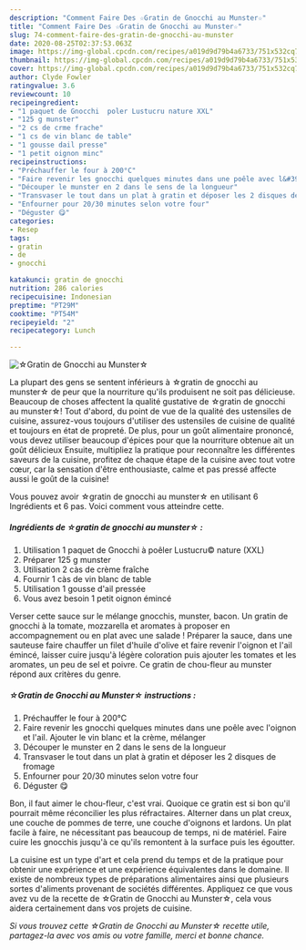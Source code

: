 ```yaml
---
description: "Comment Faire Des ☆Gratin de Gnocchi au Munster☆"
title: "Comment Faire Des ☆Gratin de Gnocchi au Munster☆"
slug: 74-comment-faire-des-gratin-de-gnocchi-au-munster
date: 2020-08-25T02:37:53.063Z
image: https://img-global.cpcdn.com/recipes/a019d9d79b4a6733/751x532cq70/☆gratin-de-gnocchi-au-munster☆-photo-principale-de-la-recette.jpg
thumbnail: https://img-global.cpcdn.com/recipes/a019d9d79b4a6733/751x532cq70/☆gratin-de-gnocchi-au-munster☆-photo-principale-de-la-recette.jpg
cover: https://img-global.cpcdn.com/recipes/a019d9d79b4a6733/751x532cq70/☆gratin-de-gnocchi-au-munster☆-photo-principale-de-la-recette.jpg
author: Clyde Fowler
ratingvalue: 3.6
reviewcount: 10
recipeingredient:
- "1 paquet de Gnocchi  poler Lustucru nature XXL"
- "125 g munster"
- "2 cs de crme frache"
- "1 cs de vin blanc de table"
- "1 gousse dail presse"
- "1 petit oignon minc"
recipeinstructions:
- "Préchauffer le four à 200°C"
- "Faire revenir les gnocchi quelques minutes dans une poêle avec l&#39;oignon et l&#39;ail. Ajouter le vin blanc et la crème, mélanger"
- "Découper le munster en 2 dans le sens de la longueur"
- "Transvaser le tout dans un plat à gratin et déposer les 2 disques de fromage"
- "Enfourner pour 20/30 minutes selon votre four"
- "Déguster 😋"
categories:
- Resep
tags:
- gratin
- de
- gnocchi

katakunci: gratin de gnocchi 
nutrition: 286 calories
recipecuisine: Indonesian
preptime: "PT29M"
cooktime: "PT54M"
recipeyield: "2"
recipecategory: Lunch

---
```



![☆Gratin de Gnocchi au Munster☆](https://img-global.cpcdn.com/recipes/a019d9d79b4a6733/751x532cq70/☆gratin-de-gnocchi-au-munster☆-photo-principale-de-la-recette.jpg)

La plupart des gens se sentent inférieurs à ☆gratin de gnocchi au munster☆ de peur que la nourriture qu'ils produisent ne soit pas délicieuse. Beaucoup de choses affectent la qualité gustative de ☆gratin de gnocchi au munster☆! Tout d'abord, du point de vue de la qualité des ustensiles de cuisine, assurez-vous toujours d'utiliser des ustensiles de cuisine de qualité et toujours en état de propreté. De plus, pour un goût alimentaire prononcé, vous devez utiliser beaucoup d'épices pour que la nourriture obtenue ait un goût délicieux Ensuite, multipliez la pratique pour reconnaître les différentes saveurs de la cuisine, profitez de chaque étape de la cuisine avec tout votre cœur, car la sensation d'être enthousiaste, calme et pas pressé affecte aussi le goût de la cuisine!

<!--inarticleads1-->

Vous pouvez avoir ☆gratin de gnocchi au munster☆ en utilisant 6 Ingrédients et 6 pas. Voici comment vous atteindre cette.

##### Ingrédients de ☆gratin de gnocchi au munster☆ :

1. Utilisation 1 paquet de Gnocchi à poêler Lustucru© nature (XXL)
1. Préparer 125 g munster
1. Utilisation 2 càs de crème fraîche
1. Fournir 1 càs de vin blanc de table
1. Utilisation 1 gousse d&#39;ail pressée
1. Vous avez besoin 1 petit oignon émincé


Verser cette sauce sur le mélange gnocchis, munster, bacon. Un gratin de gnocchi à la tomate, mozzarella et aromates à proposer en accompagnement ou en plat avec une salade ! Préparer la sauce, dans une sauteuse faire chauffer un filet d&#39;huile d&#39;olive et faire revenir l&#39;oignon et l&#39;ail émincé, laisser cuire jusqu&#39;à légère coloration puis ajouter les tomates et les aromates, un peu de sel et poivre. Ce gratin de chou-fleur au munster répond aux critères du genre. 

<!--inarticleads2-->

##### ☆Gratin de Gnocchi au Munster☆ instructions :

1. Préchauffer le four à 200°C
1. Faire revenir les gnocchi quelques minutes dans une poêle avec l&#39;oignon et l&#39;ail. Ajouter le vin blanc et la crème, mélanger
1. Découper le munster en 2 dans le sens de la longueur
1. Transvaser le tout dans un plat à gratin et déposer les 2 disques de fromage
1. Enfourner pour 20/30 minutes selon votre four
1. Déguster 😋


Bon, il faut aimer le chou-fleur, c&#39;est vrai. Quoique ce gratin est si bon qu&#39;il pourrait même réconcilier les plus réfractaires. Alterner dans un plat creux, une couche de pommes de terre, une couche d&#39;oignons et lardons. Un plat facile à faire, ne nécessitant pas beaucoup de temps, ni de matériel. Faire cuire les gnocchis jusqu&#39;à ce qu&#39;ils remontent à la surface puis les égoutter. 

<!--inarticleads1-->

<p>
La cuisine est un type d'art et cela prend du temps et de la pratique pour obtenir une expérience et une expérience équivalentes dans le domaine. Il existe de nombreux types de préparations alimentaires ainsi que plusieurs sortes d'aliments provenant de sociétés différentes. Appliquez ce que vous avez vu de la recette de ☆Gratin de Gnocchi au Munster☆, cela vous aidera certainement dans vos projets de cuisine.
</p>

<p>
<i>Si vous trouvez cette ☆Gratin de Gnocchi au Munster☆ recette utile, partagez-la avec vos amis ou votre famille, merci et bonne chance.</i>
</p>

